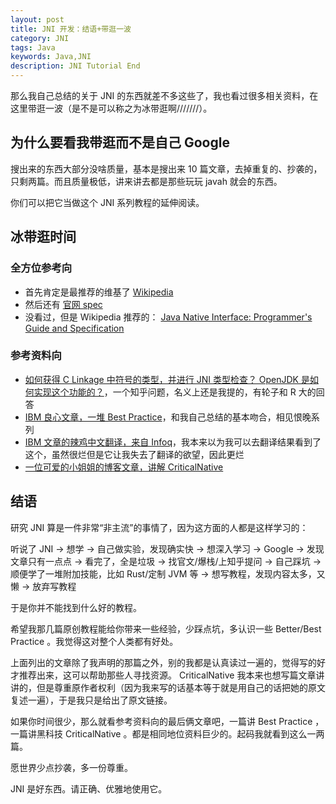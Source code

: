 ```yaml
---
layout: post
title: JNI 开发：结语+带逛一波
category: JNI
tags: Java
keywords: Java,JNI
description: JNI Tutorial End
---
```


那么我自己总结的关于 JNI 的东西就差不多这些了，我也看过很多相关资料，在这里带逛一波（是不是可以称之为冰带逛啊///////）。

## 为什么要看我带逛而不是自己 Google

搜出来的东西大部分没啥质量，基本是搜出来 10 篇文章，去掉重复的、抄袭的，只剩两篇。而且质量极低，讲来讲去都是那些玩玩 javah 就会的东西。

你们可以把它当做这个 JNI 系列教程的延伸阅读。

## 冰带逛时间

### 全方位参考向

+ 首先肯定是最推荐的维基了 [Wikipedia](https://en.wikipedia.org/wiki/Java_Native_Interface)
+ 然后还有 [官网 spec](https://docs.oracle.com/javase/8/docs/technotes/guides/jni/)
+ 没看过，但是 Wikipedia 推荐的： [Java Native Interface: Programmer's Guide and Specification](https://web.archive.org/web/20120728074805/http://java.sun.com/docs/books/jni/)

### 参考资料向

+ [如何获得 C Linkage 中符号的类型，并进行 JNI 类型检查？ OpenJDK 是如何实现这个功能的？](https://www.zhihu.com/question/52655861)，一个知乎问题，名义上还是我提的，有轮子和 R 大的回答
+ [IBM 良心文章，一堆 Best Practice](https://www.ibm.com/developerworks/java/library/j-jni/index.html)，和我自己总结的基本吻合，相见恨晚系列
+ [IBM 文章的辣鸡中文翻译，来自 Infoq](http://www.ibm.com/developerworks/cn/java/j-jni/)，我本来以为我可以去翻译结果看到了这个，虽然很烂但是它让我失去了翻译的欲望，因此更烂
+ [一位可爱的小姐姐的博客文章，讲解 CriticalNative](http://blog.hakugyokurou.net/?p=1758)

## 结语

研究 JNI 算是一件非常“非主流”的事情了，因为这方面的人都是这样学习的：

听说了 JNI -> 想学 -> 自己做实验，发现确实快 -> 想深入学习 -> Google -> 发现文章只有一点点 -> 看完了，全是垃圾 -> 找官文/爆栈/上知乎提问 -> 自己踩坑 -> 顺便学了一堆附加技能，比如 Rust/定制 JVM 等 -> 想写教程，发现内容太多，又懒 -> 放弃写教程

于是你并不能找到什么好的教程。

希望我那几篇原创教程能给你带来一些经验，少踩点坑，多认识一些 Better/Best Practice 。我觉得这对整个人类都有好处。

上面列出的文章除了我声明的那篇之外，别的我都是认真读过一遍的，觉得写的好才推荐出来，这可以帮助那些人寻找资源。 CriticalNative 我本来也想写篇文章讲讲的，但是尊重原作者权利（因为我来写的话基本等于就是用自己的话把她的原文复述一遍），于是我只是给出了原文链接。

如果你时间很少，那么就看参考资料向的最后俩文章吧，一篇讲 Best Practice ，一篇讲黑科技 CriticalNative 。都是相同地位资料巨少的。起码我就看到这么一两篇。

愿世界少点抄袭，多一份尊重。

JNI 是好东西。请正确、优雅地使用它。

